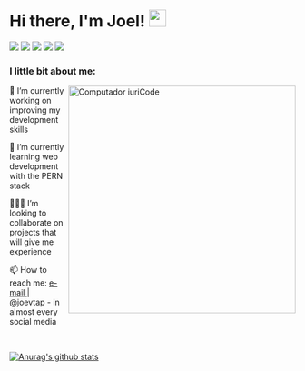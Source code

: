 <h1>Hi there, I'm Joel! <img src="https://raw.githubusercontent.com/MartinHeinz/MartinHeinz/master/wave.gif" width="30px"></h1>
<!-- <h3 align="center">A cool guy that always wants to learn</h3> -->
<a href = "mailto: joelvitortorres@gmail.com"><img src="https://img.shields.io/badge/-Gmail-%23EA4335?style=for-the-badge&logo=gmail&logoColor=white"></a>
<a href="https://www.linkedin.com/in/joevtap/" target="_blank"><img src="https://img.shields.io/badge/-LinkedIn-%230077B5?style=for-the-badge&logo=linkedin&logoColor=white"></a>
<a href="https://codepen.io/joevtap" target="_blank"><img src="https://img.shields.io/badge/-Codepen-%23333?style=for-the-badge&logo=codepen&logoColor=white"></a>
<a href="https://twitter.com/joevtap" target="_blank"><img src="https://img.shields.io/badge/-Twitter-%231DA1F2?style=for-the-badge&logo=twitter&logoColor=white"></a>
<a href="https://instagram.com/joevtap" target="_blank"><img src="https://img.shields.io/badge/-Instagram-%23E4405F?style=for-the-badge&logo=instagram&logoColor=white"></a>
<br>
<p align="left">
<h3>I little bit about me:</h3>
<img src="https://raw.githubusercontent.com/MicaelliMedeiros/micaellimedeiros/master/image/computer-illustration.png" min-width="400px" max-width="400px" width="400px" align="right" alt="Computador iuriCode">
    <p align="left">
        🔭 I’m currently working on improving my development skills
    </p>
    <p align="left">
        🌱 I’m currently learning web development with the PERN stack
    </p>
    <p align="left">
        🙋🏻‍♂️ I’m looking to collaborate on projects that will give me experience
    </p>
    <p align="left">
        📫 How to reach me: <a href = "mailto: joelvitortorres@gmail.com"> e-mail </a> | @joevtap - in almost every social media
    </p>
</ul>
</p>
<br>

[![Anurag's github stats](https://github-readme-stats.vercel.app/api?username=joevtap&show_icons=true&t&theme=react)](https://github.com/anuraghazra/github-readme-stats)
